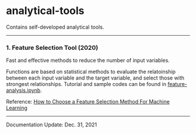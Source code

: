 # analytical-tools
Contains self-developed analytical tools. 

---
### 1. Feature Selection Tool (2020)
Fast and effective methods to reduce the number of input variables. 

Functions are based on statistical methods to evaluate the relatoinship between each input variable and the target variable, and select those with strongest relationships.
Tutorial and sample codes can be found in [feature-analysis.ipynb](https://github.com/heidi-chiehanlin/analytical-tools/blob/9966c5ed1dc7c9e4b56d53f8598cabb3677281e1/feature-analysis.ipynb).


Reference: [How to Choose a Feature Selection Method For Machine Learning](https://machinelearningmastery.com/feature-selection-with-real-and-categorical-data/)


---

Documentation Update: Dec. 31, 2021
